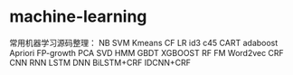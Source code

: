 # machine-learning
常用机器学习源码整理：
NB
SVM
Kmeans
CF
LR
id3
c45
CART
adaboost
Apriori
FP-growth
PCA
SVD
HMM
GBDT
XGBOOST
RF
FM
Word2vec
CRF
CNN
RNN
LSTM
DNN
BiLSTM+CRF
IDCNN+CRF
